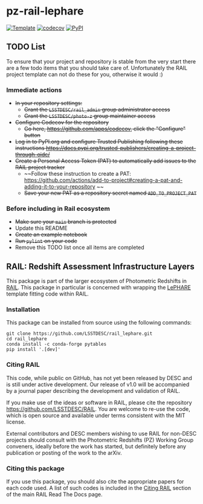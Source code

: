 # pz-rail-lephare

[![Template](https://img.shields.io/badge/Template-LINCC%20Frameworks%20Python%20Project%20Template-brightgreen)](https://lincc-ppt.readthedocs.io/en/latest/)
[![codecov](https://codecov.io/gh/LSSTDESC/pz-rail-lephare/branch/main/graph/badge.svg)](https://codecov.io/gh/LSSTDESC/pz-rail-lephare)
[![PyPI](https://img.shields.io/pypi/v/lephare?color=blue&logo=pypi&logoColor=white)](https://pypi.org/project/lephare/)

## TODO List

To ensure that your project and repository is stable from the very start there 
are a few todo items that you should take care of. Unfortunately the RAIL project
template can not do these for you, otherwise it would :) 

### Immediate actions
- ~~In your repository settings:~~
  -  ~~Grant the `LSSTDESC/rail_admin` group administrator access~~
  -  ~~Grant the `LSSTDESC/photo-z` group maintainer access~~
- ~~Configure Codecov for the repository~~
  - ~~Go here, https://github.com/apps/codecov, click the "Configure" button~~
- ~~Log in to PyPI.org and configure Trusted Publishing following these instructions https://docs.pypi.org/trusted-publishers/creating-a-project-through-oidc/~~
- ~~Create a Personal Access Token (PAT) to automatically add issues to the RAIL project tracker~~
  - ~~Follow these instruction to create a PAT: https://github.com/actions/add-to-project#creating-a-pat-and-adding-it-to-your-repository ~~
  - ~~Save your new PAT as a repository secret named `ADD_TO_PROJECT_PAT`~~

### Before including in Rail ecosystem
- ~~Make sure your `main` branch is protected~~
- Update this README
- ~~Create an example notebook~~
- ~~Run `pylint` on your code~~
- Remove this TODO list once all items are completed


## RAIL: Redshift Assessment Infrastructure Layers

This package is part of the larger ecosystem of Photometric Redshifts
in [RAIL](https://github.com/LSSTDESC/RAIL). This package in particular
is concerned with wrapping the [LePHARE](https://gitlab.lam.fr/Galaxies/LEPHARE/) template fitting code within RAIL.

### Installation

This package can be installed from source using the following commands:
```console
git clone https://github.com/LSSTDESC/rail_lephare.git
cd rail_lephare
conda install -c conda-forge pytables
pip install '.[dev]'
```

### Citing RAIL

This code, while public on GitHub, has not yet been released by DESC and is
still under active development. Our release of v1.0 will be accompanied by a
journal paper describing the development and validation of RAIL.

If you make use of the ideas or software in RAIL, please cite the repository 
<https://github.com/LSSTDESC/RAIL>. You are welcome to re-use the code, which
is open source and available under terms consistent with the MIT license.

External contributors and DESC members wishing to use RAIL for non-DESC projects
should consult with the Photometric Redshifts (PZ) Working Group conveners,
ideally before the work has started, but definitely before any publication or 
posting of the work to the arXiv.

### Citing this package

If you use this package, you should also cite the appropriate papers for each
code used.  A list of such codes is included in the 
[Citing RAIL](https://lsstdescrail.readthedocs.io/en/stable/source/citing.html)
section of the main RAIL Read The Docs page.

